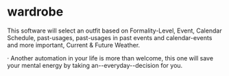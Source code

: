 # wardrobe

This software will select an outfit based on Formality-Level, Event, Calendar Schedule, past-usages, past-usages in past events and calendar-events and more important, Current & Future Weather.

· Another automation in your life is more than welcome, this one will save your mental energy by taking an--everyday--decision for you.
